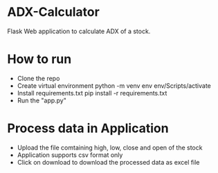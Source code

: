 # ADX-Calculator
Flask Web application to calculate ADX of a stock.
# How to run
- Clone the repo
- Create virtual environment
    python -m venv env
    env/Scripts/activate
- Install requirements.txt
  pip install -r requirements.txt
- Run the "app.py"

# Process data in Application
  - Upload the file comtaining high, low, close and open of the stock
  - Application supports csv format only
  - Click on download to download the processed data as excel file
